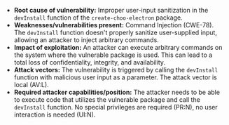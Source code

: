 - **Root cause of vulnerability:** Improper user-input sanitization in the `devInstall` function of the `create-choo-electron` package.
- **Weaknesses/vulnerabilities present:** Command Injection (CWE-78). The `devInstall` function doesn't properly sanitize user-supplied input, allowing an attacker to inject arbitrary commands.
- **Impact of exploitation:**  An attacker can execute arbitrary commands on the system where the vulnerable package is used. This can lead to a total loss of confidentiality, integrity, and availability.
- **Attack vectors:** The vulnerability is triggered by calling the `devInstall` function with malicious user input as a parameter. The attack vector is local (AV:L).
- **Required attacker capabilities/position:** The attacker needs to be able to execute code that utilizes the vulnerable package and call the `devInstall` function. No special privileges are required (PR:N), no user interaction is needed (UI:N).